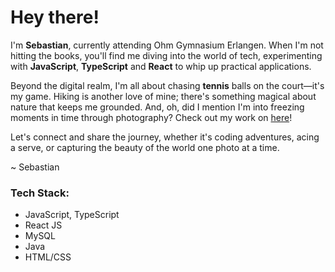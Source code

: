 # Hey there! 

I'm **Sebastian**, currently attending Ohm Gymnasium Erlangen. When I'm not hitting the books, you'll find me diving into the world of tech, experimenting with **JavaScript**, **TypeScript** and **React** to whip up practical applications.

Beyond the digital realm, I'm all about chasing **tennis** balls on the court—it's my game. Hiking is another love of mine; there's something magical about nature that keeps me grounded. And, oh, did I mention I'm into freezing moments in time through photography? Check out my work on [here](https://sebastian-sonne.com/media)!

Let's connect and share the journey, whether it's coding adventures, acing a serve, or capturing the beauty of the world one photo at a time.

~ Sebastian

### Tech Stack:
- JavaScript, TypeScript 
- React JS
- MySQL
- Java
- HTML/CSS
